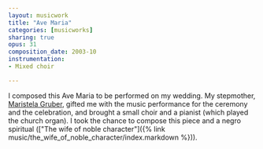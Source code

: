 ```yaml
---
layout: musicwork
title: "Ave Maria"
categories: [musicworks]
sharing: true
opus: 31
composition_date: 2003-10
instrumentation:
- Mixed choir

---
```

I composed this Ave Maria to be performed on my wedding. My stepmother, [Maristela Gruber](https://maristelagruber.com/), gifted me with the music performance for the ceremony and the celebration, and brought a small choir and a pianist (which played the church organ). I took the chance to compose this piece and a negro spiritual (["The wife of noble character"]({% link music/the_wife_of_noble_character/index.markdown %})).
